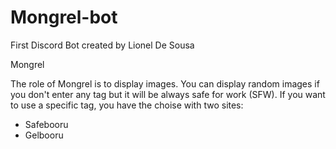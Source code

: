 # Mongrel-bot
First Discord Bot created by Lionel De Sousa

Mongrel

The role of Mongrel is to display images.
You can display random images if you don't enter any tag but it will be always safe for work (SFW).
If you want to use a specific tag, you have the choise with two sites:
- Safebooru
- Gelbooru
